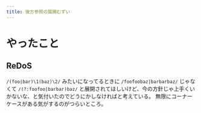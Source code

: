 ```yaml
---
title: 後方参照の展開むずい
---
```


# やったこと

## ReDoS

`/(foo|bar)\1(baz)\2/` みたいになってるときに `/foofoobaz|barbarbaz/` じゃなくて `/(?:foofoo|barbar)baz/` と展開されてほしいけど、今の方針じゃ上手くいかないな、と気付いたのでどうにかしなければと考えている。
無限にコーナーケースがある気がするのがつらいところ。
